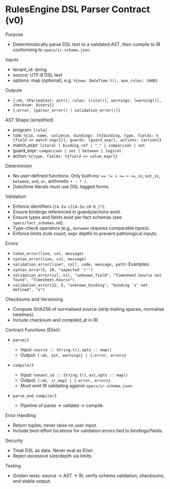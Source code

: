 # RulesEngine DSL Parser Contract (v0)

Purpose

- Deterministically parse DSL text to a validated AST, then compile to IR conforming to `specs/ir.schema.json`.

Inputs

- tenant_id: string
- source: UTF‑8 DSL text
- options: map (optional), e.g. `%{now: DateTime.t(), max_rules: 1000}`

Outputs

- `{:ok, %Parsed{ast: ast(), rules: [rule()], warnings: [warning()], checksum: binary}}`
- `{:error, [parser_error() | validation_error()]}`

AST Shape (simplified)

- program: `[rule]`
- rule: `%{id, name, salience, bindings: [%{binding, type, fields: %{field => match_expr}}], guards: [guard_expr], actions: [action]}`
- match_expr: `literal | binding_ref | "_" | comparison | set`
- guard_expr: `comparison | set | between | logical`
- action: `%{type, fields: %{field => value_expr}}`

Determinism

- No user-defined functions. Only built‑ins: `== != > >= < <=`, `in`, `not_in`, `between`, `and`, `or`, arithmetic `+ - * /`.
- Date/time literals must use DSL tagged forms.

Validation

- Enforce identifiers (`[A-Za-z][A-Za-z0-9_]*`).
- Ensure bindings referenced in guards/actions exist.
- Ensure types and fields exist per fact schemas (see `specs/fact_schemas.md`).
- Type-check operators (e.g., `between` requires comparable types).
- Enforce limits (rule count, expr depth) to prevent pathological inputs.

Errors

- `token_error(line, col, message)`
- `syntax_error(line, col, message)`
- `validation_error(line?, col?, code, message, path)`
Examples:
- `syntax_error(5, 10, "expected ')'")`
- `validation_error(nil, nil, "unknown_field", "Timesheet.hoursx not found", "Timesheet.hoursx")`
- `validation_error(12, 5, "unknown_binding", "binding 'x' not defined", "x")`

Checksums and Versioning

- Compute SHA256 of normalised source (strip trailing spaces, normalise newlines).
- Include checksum and compiled_at in IR.

Contract Functions (Elixir)

- `parse/2`
  - Input: `source :: String.t()`, `opts :: map()`
  - Output: `{:ok, ast, warnings} | {:error, errors}`

- `compile/3`
  - Input: `tenant_id :: String.t()`, `ast`, `opts :: map()`
  - Output: `{:ok, ir_map} | {:error, errors}`
  - Must emit IR validating against `specs/ir.schema.json`.

- `parse_and_compile/3`
  - Pipeline of parse → validate → compile.

Error Handling

- Return tuples; never raise on user input.
- Include best‑effort locations for validation errors tied to bindings/fields.

Security

- Treat DSL as data. Never eval as Elixir.
- Reject excessive size/depth via limits.

Testing

- Golden tests: source → AST → IR; verify schema validation, checksums, and stable output.
